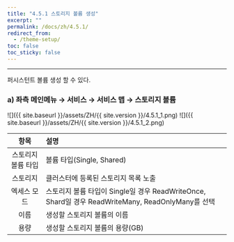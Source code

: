 ```yaml
---
title: "4.5.1 스토리지 볼륨 생성"
excerpt: ""
permalink: /docs/zh/4.5.1/
redirect_from:
  - /theme-setup/
toc: false
toc_sticky: false
---
```


---
퍼시스턴트 볼륨 생성 할 수 있다.

### a\) 좌측 메인메뉴 → 서비스 → 서비스 맵 → 스토리지 볼륨
![]({{ site.baseurl }}/assets/ZH/{{ site.version }}/4.5.1_1.png)
![]({{ site.baseurl }}/assets/ZH/{{ site.version }}/4.5.1_2.png)

|   **항목**    | **설명**                                                                           |
| :---------: | :------------------------------------------------------------------------------- |
| 스토리지 볼륨 타입 | 볼륨 타입(Single, Shared)                                                            |
|    스토리지     | 클러스터에 등록된 스토리지 목록 노출                                                             |
|   엑세스 모드    | 스토리지 볼륨 타입이 Single일 경우 ReadWriteOnce, Shard일 경우 ReadWriteMany, ReadOnlyMany를 선택 |
|     이름      | 생성할 스토리지 볼륨의 이름                                                                 |
|     용량      | 생성할 스토리지 볼륨의 용량(GB)                                                             |
